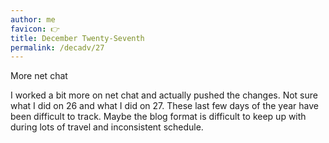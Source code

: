 ```yaml
---
author: me
favicon: 👉
title: December Twenty-Seventh
permalink: /decadv/27
---
```


More net chat

I worked a bit more on net chat and actually pushed the changes. Not sure what I did on 26 and what I did on 27. These last few days of the year have been difficult to track. Maybe the blog format is difficult to keep up with during lots of travel and inconsistent schedule.
